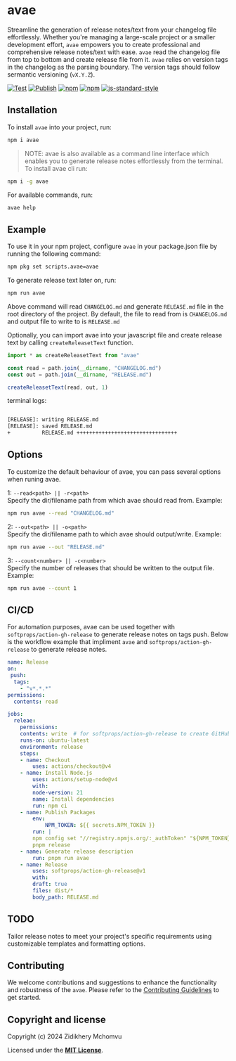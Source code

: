 # avae

Streamline the generation of release notes/text from your changelog file effortlessly. Whether you're managing a large-scale project or a smaller development effort, `avae` empowers you to create professional and comprehensive release notes/text with ease. `avae` read the changelog file from top to bottom and create release file from it. `avae` relies on version tags in the changelog as the parsing boundary. The version tags should follow sermantic versioning (`vX.Y.Z`).
<br>

[![Test](https://github.com/zhid0399123/avae/actions/workflows/continue-integration.yml/badge.svg)](https://github.com/zhid0399123/avae/actions/workflows/continue-integration.yml)
[![Publish](https://github.com/zhid0399123/avae/actions/workflows/continue-deployment.yml/badge.svg)](https://github.com/zhid0399123/avae/actions/workflows/continue-deployment.yml)
[![npm](https://img.shields.io/npm/v/avae.svg?style=flat-square&color=default)](https://www.npmjs.com/package/avae)
[![npm](https://img.shields.io/npm/dt/avae.svg?style=flat-square&color=default)](https://www.npmjs.com/package/avae)
[![js-standard-style](https://img.shields.io/badge/style-standard-brightgreen.svg?style=flat)](https://standardjs.com/)
<br>

## Installation

To install `avae` into your project, run:

```bash
npm i avae
```

> NOTE: avae is also available as a command line interface which enables you to generate release notes effortlessly from the terminal. To install avae cli run:

```bash
npm i -g avae
```

For available commands, run:

```bash
avae help
```

## Example

To use it in your npm project, configure `avae` in your package.json file by running the following command:

```bash
npm pkg set scripts.avae=avae
```

To generate release text later on, run:

```bash
npm run avae

```

Above command will read `CHANGELOG.md` and generate `RELEASE.md` file in the root directory of the project. By default, the file to read from is `CHANGELOG.md` and output file to write to is `RELEASE.md`

Optionally, you can import avae into your javascript file and create release text by calling `createReleasetText` function.

```js
import * as createReleasetText from "avae"

const read = path.join(__dirname, "CHANGELOG.md")
const out = path.join(__dirname, "RELEASE.md")

createReleasetText(read, out, 1)
```

terminal logs:

```bash

[RELEASE]: writing RELEASE.md
[RELEASE]: saved RELEASE.md
+          RELEASE.md ++++++++++++++++++++++++++++++++
```

## Options

To customize the default behaviour of avae, you can pass several options when runing avae.

1: `--read<path> || -r<path>` <br>
Specify the dir/filename path from which avae should read from. Example:

```bash
npm run avae --read "CHANGELOG.md"
```

2: `--out<path> || -o<path>`<br>
Specify the dir/filename path to which avae should output/write. Example:

```bash
npm run avae --out "RELEASE.md"
```

3: `--count<number> || -c<number>`<br>
Specify the number of releases that should be written to the output file. Example:

```bash
npm run avae --count 1
```

## CI/CD

For automation purposes, avae can be used together with `softprops/action-gh-release` to generate release notes on tags push.
Below is the workflow example that impliment `avae` and `softprops/action-gh-release` to generate release notes.

```yaml
name: Release
on:
 push:
  tags:
    - "v*.*.*"
permissions:
  contents: read

jobs:
  releae:
    permissions:
    contents: write  # for softprops/action-gh-release to create GitHub release
    runs-on: ubuntu-latest
    environment: release
    steps:
    - name: Checkout
        uses: actions/checkout@v4
    - name: Install Node.js
        uses: actions/setup-node@v4
        with:
        node-version: 21
        name: Install dependencies
        run: npm ci
    - name: Publish Packages
        env:
            NPM_TOKEN: ${{ secrets.NPM_TOKEN }}
        run: |
        npm config set "//registry.npmjs.org/:_authToken" "${NPM_TOKEN}" # pnpm config set is broken
        pnpm release
    - name: Generate release description
        run: pnpm run avae
    - name: Release
        uses: softprops/action-gh-release@v1
        with:
        draft: true
        files: dist/*
        body_path: RELEASE.md


```

## TODO

Tailor release notes to meet your project's specific requirements using customizable templates and formatting options.

## Contributing

We welcome contributions and suggestions to enhance the functionality and robustness of the `avae`. Please refer to the [Contributing Guidelines](https://github.com/zhid0399123/avae/blob/main/CONTRIBUTING.md) to get started.

## Copyright and license

Copyright (c) 2024 Zidikhery Mchomvu

Licensed under the **[MIT License](https://github.com/zhid0399123/avae/blob/main/LICENSE)**.
